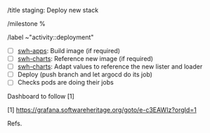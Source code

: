 /title staging: Deploy new <project> stack

/milestone %<milestone>

/label ~"activity::deployment"

- [ ] [swh-apps](https://gitlab.softwareheritage.org/swh/infra/swh-apps/-/tree/master/apps?ref_type=heads): Build image (if required)
- [ ] [swh-charts](https://gitlab.softwareheritage.org/swh/infra/ci-cd/swh-charts/-/blob/staging/values-swh-application-versions.yaml?ref_type=heads): Reference new image (if required)
- [ ] [swh-charts](https://gitlab.softwareheritage.org/swh/infra/ci-cd/swh-charts/-/blob/staging/swh/values/staging.yaml?ref_type=heads#L126): Adapt values to reference the new lister and loader
- [ ] Deploy (push branch and let argocd do its job)
- [ ] Checks pods are doing their jobs

Dashboard to follow [1]

[1] https://grafana.softwareheritage.org/goto/e-c3EAWIz?orgId=1

Refs. <issue>
